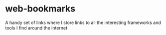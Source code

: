 # web-bookmarks
A handy set of links where I store links to all the interesting frameworks and tools I find around the internet
